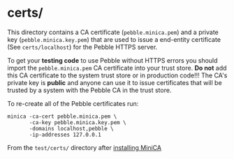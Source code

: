 # certs/

This directory contains a CA certificate (`pebble.minica.pem`) and a private key
(`pebble.minica.key.pem`) that are used to issue a end-entity certificate (See
`certs/localhost`)  for the Pebble HTTPS server.

To get your **testing code** to use Pebble without HTTPS errors you should
import the `pebble.minica.pem` CA certificate into your trust store. **Do not**
add this CA certificate to the system trust store or in production code!!! The
CA's private key is **public** and anyone can use it to issue certificates that
will be trusted by a system with the Pebble CA in the trust store.

To re-create all of the Pebble certificates run:

    minica -ca-cert pebble.minica.pem \
           -ca-key pebble.minica.key.pem \
           -domains localhost,pebble \
           -ip-addresses 127.0.0.1

From the `test/certs/` directory after [installing
MiniCA](https://github.com/jsha/minica#installation)
